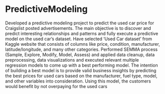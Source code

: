 # PredictiveModeling

Developed a predictive modeling project to predict the used car price for Craigslist posted advertisements. The main objective is to discover and predict interesting relationships and patterns and fully execute a predictive model on the used car’s dataset. 
Have selected ‘Used Car dataset’ from Kaggle website that consists of columns like price, condition, manufacturer, latitude/longitude, and many other categories. Performed SEMMA process (Sample, Explore, Modify, Model, Assess) and applied data cleanup, data preprocessing, data visualizations and executed relevant multiple regression models to come up with a best performing model. The intention of building a best model is to provide valid business insights by predicting the best prices for used cars based on the manufacturer, fuel type, model, and other variables into consideration. Using this model, the customers would benefit by not overpaying for the used cars
